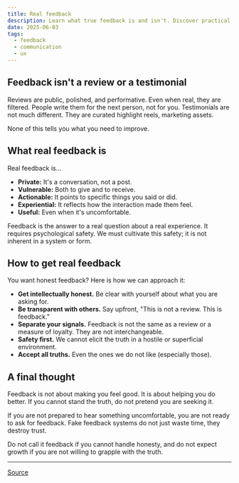 ```yaml
---
title: Real feedback
description: Learn what true feedback is and isn't. Discover practical steps for giving and receiving feedback that fosters growth and trust.
date: 2025-06-03
tags:
  - feedback
  - communication
  - ux
---
```


## Feedback isn't a review or a testimonial

Reviews are public, polished, and performative. Even when real, they are filtered. People write them for the next person, not for you. Testimonials are not much different. They are curated highlight reels, marketing assets.

None of this tells you what you need to improve.

## What real feedback is

Real feedback is...

- **Private:** It's a conversation, not a post.
- **Vulnerable:** Both to give and to receive.
- **Actionable:** It points to specific things you said or did.
- **Experiential:** It reflects how the interaction made them feel.
- **Useful:** Even when it's uncomfortable.

Feedback is the answer to a real question about a real experience. It requires psychological safety. We must cultivate this safety; it is not inherent in a system or form.

## How to get real feedback

You want honest feedback? Here is how we can approach it:

- **Get intellectually honest.** Be clear with yourself about what you are asking for.
- **Be transparent with others.** Say upfront, "This is not a review. This is feedback."
- **Separate your signals.** Feedback is not the same as a review or a measure of loyalty. They are not interchangeable.
- **Safety first.** We cannot elicit the truth in a hostile or superficial environment.
- **Accept all truths.** Even the ones we do not like (especially those).

## A final thought

Feedback is not about making you feel good. It is about helping you do better. If you cannot stand the truth, do not pretend you are seeking it.

If you are not prepared to hear something uncomfortable, you are not ready to ask for feedback. Fake feedback systems do not just waste time, they destroy trust.

Do not call it feedback if you cannot handle honesty, and do not expect growth if you are not willing to grapple with the truth.

---

[Source](https://uxdesign.cc/your-company-doesnt-know-what-feedback-is-0194d6d82a62)
